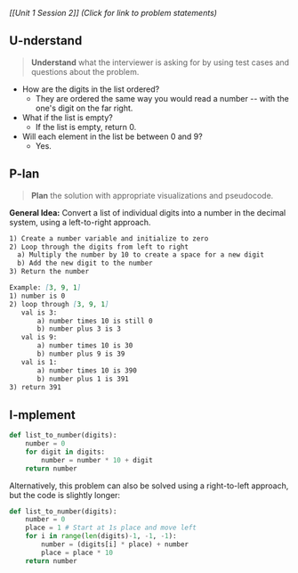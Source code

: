 *[[Unit 1 Session 2]] (Click for link to problem statements)*

## U-nderstand
 
> **Understand** what the interviewer is asking for by using test cases and questions about the problem.

- How are the digits in the list ordered?
  - They are ordered the same way you would read a number -- with the one's digit on the far right.
- What if the list is empty?
  - If the list is empty, return 0.
- Will each element in the list be between 0 and 9?
  - Yes.

## P-lan

> **Plan** the solution with appropriate visualizations and pseudocode.

**General Idea:** Convert a list of individual digits into a number in the decimal system, using a left-to-right approach.

```markdown
1) Create a number variable and initialize to zero
2) Loop through the digits from left to right
  a) Multiply the number by 10 to create a space for a new digit
  b) Add the new digit to the number
3) Return the number

Example: [3, 9, 1]
1) number is 0
2) loop through [3, 9, 1]
   val is 3: 
       a) number times 10 is still 0
       b) number plus 3 is 3
   val is 9:
       a) number times 10 is 30
       b) number plus 9 is 39
   val is 1:
       a) number times 10 is 390
       b) number plus 1 is 391
3) return 391
```

## I-mplement

```python
def list_to_number(digits):
    number = 0
    for digit in digits:
        number = number * 10 + digit
    return number
```

Alternatively, this problem can also be solved using a right-to-left approach, but the code is slightly longer:

```python
def list_to_number(digits):
    number = 0
    place = 1 # Start at 1s place and move left
    for i in range(len(digits)-1, -1, -1):
        number = (digits[i] * place) + number
        place = place * 10
    return number
```
